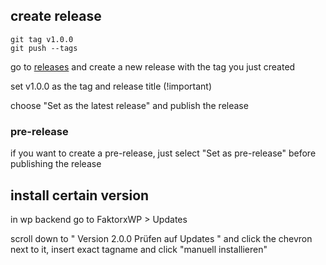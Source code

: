 ## create release

```
git tag v1.0.0
git push --tags
```

go to [releases](https://github.com/FaktorxMensch/faktorxwordpress/releases/new) and create a new release with the tag you just created

set v1.0.0 as the tag and release title (!important)

choose "Set as the latest release" and publish the release

### pre-release

if you want to create a pre-release, just select "Set as pre-release" before publishing the release

## install certain version

in wp backend go to FaktorxWP > Updates 

scroll down to " Version 2.0.0 Prüfen auf Updates " and click the chevron next to it, insert exact tagname and click "manuell installieren"
